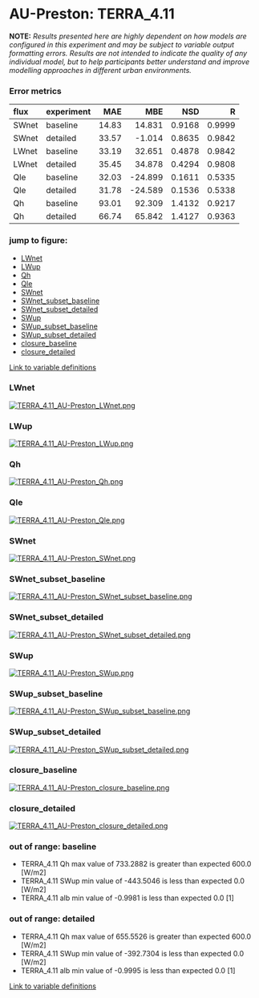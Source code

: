 # AU-Preston: TERRA_4.11

**NOTE:** *Results presented here are highly dependent on how models are configured in this experiment and may be subject to variable output formatting errors. Results are not intended to indicate the quality of any individual model, but to help participants better understand and improve modelling approaches in different urban environments.*

### Error metrics

| flux   | experiment   |   MAE |     MBE |    NSD |      R |
|:-------|:-------------|------:|--------:|-------:|-------:|
| SWnet  | baseline     | 14.83 |  14.831 | 0.9168 | 0.9999 |
| SWnet  | detailed     | 33.57 |  -1.014 | 0.8635 | 0.9842 |
| LWnet  | baseline     | 33.19 |  32.651 | 0.4878 | 0.9842 |
| LWnet  | detailed     | 35.45 |  34.878 | 0.4294 | 0.9808 |
| Qle    | baseline     | 32.03 | -24.899 | 0.1611 | 0.5335 |
| Qle    | detailed     | 31.78 | -24.589 | 0.1536 | 0.5338 |
| Qh     | baseline     | 93.01 |  92.309 | 1.4132 | 0.9217 |
| Qh     | detailed     | 66.74 |  65.842 | 1.4127 | 0.9363 |

### jump to figure:
 - [LWnet](#lwnet)
 - [LWup](#lwup)
 - [Qh](#qh)
 - [Qle](#qle)
 - [SWnet](#swnet)
 - [SWnet_subset_baseline](#swnet_subset_baseline)
 - [SWnet_subset_detailed](#swnet_subset_detailed)
 - [SWup](#swup)
 - [SWup_subset_baseline](#swup_subset_baseline)
 - [SWup_subset_detailed](#swup_subset_detailed)
 - [closure_baseline](#closure_baseline)
 - [closure_detailed](#closure_detailed)

[Link to variable definitions](variable_definitions.md)

### <a name="lwnet"></a>LWnet
[![TERRA_4.11_AU-Preston_LWnet.png](TERRA_4.11_AU-Preston_LWnet.png)](TERRA_4.11_AU-Preston_LWnet.png)

### <a name="lwup"></a>LWup
[![TERRA_4.11_AU-Preston_LWup.png](TERRA_4.11_AU-Preston_LWup.png)](TERRA_4.11_AU-Preston_LWup.png)

### <a name="qh"></a>Qh
[![TERRA_4.11_AU-Preston_Qh.png](TERRA_4.11_AU-Preston_Qh.png)](TERRA_4.11_AU-Preston_Qh.png)

### <a name="qle"></a>Qle
[![TERRA_4.11_AU-Preston_Qle.png](TERRA_4.11_AU-Preston_Qle.png)](TERRA_4.11_AU-Preston_Qle.png)

### <a name="swnet"></a>SWnet
[![TERRA_4.11_AU-Preston_SWnet.png](TERRA_4.11_AU-Preston_SWnet.png)](TERRA_4.11_AU-Preston_SWnet.png)

### <a name="swnet_subset_baseline"></a>SWnet_subset_baseline
[![TERRA_4.11_AU-Preston_SWnet_subset_baseline.png](TERRA_4.11_AU-Preston_SWnet_subset_baseline.png)](TERRA_4.11_AU-Preston_SWnet_subset_baseline.png)

### <a name="swnet_subset_detailed"></a>SWnet_subset_detailed
[![TERRA_4.11_AU-Preston_SWnet_subset_detailed.png](TERRA_4.11_AU-Preston_SWnet_subset_detailed.png)](TERRA_4.11_AU-Preston_SWnet_subset_detailed.png)

### <a name="swup"></a>SWup
[![TERRA_4.11_AU-Preston_SWup.png](TERRA_4.11_AU-Preston_SWup.png)](TERRA_4.11_AU-Preston_SWup.png)

### <a name="swup_subset_baseline"></a>SWup_subset_baseline
[![TERRA_4.11_AU-Preston_SWup_subset_baseline.png](TERRA_4.11_AU-Preston_SWup_subset_baseline.png)](TERRA_4.11_AU-Preston_SWup_subset_baseline.png)

### <a name="swup_subset_detailed"></a>SWup_subset_detailed
[![TERRA_4.11_AU-Preston_SWup_subset_detailed.png](TERRA_4.11_AU-Preston_SWup_subset_detailed.png)](TERRA_4.11_AU-Preston_SWup_subset_detailed.png)

### <a name="closure_baseline"></a>closure_baseline
[![TERRA_4.11_AU-Preston_closure_baseline.png](TERRA_4.11_AU-Preston_closure_baseline.png)](TERRA_4.11_AU-Preston_closure_baseline.png)

### <a name="closure_detailed"></a>closure_detailed
[![TERRA_4.11_AU-Preston_closure_detailed.png](TERRA_4.11_AU-Preston_closure_detailed.png)](TERRA_4.11_AU-Preston_closure_detailed.png)

### out of range: baseline

 - TERRA_4.11 Qh max value of 733.2882 is greater than expected 600.0 [W/m2]
 - TERRA_4.11 SWup min value of -443.5046 is less than expected 0.0 [W/m2]
 - TERRA_4.11 alb min value of -0.9981 is less than expected 0.0 [1]

### out of range: detailed

 - TERRA_4.11 Qh max value of 655.5526 is greater than expected 600.0 [W/m2]
 - TERRA_4.11 SWup min value of -392.7304 is less than expected 0.0 [W/m2]
 - TERRA_4.11 alb min value of -0.9995 is less than expected 0.0 [1]


[Link to variable definitions](variable_definitions.md)

